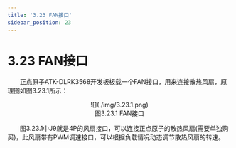 ```yaml
---
title: '3.23 FAN接口'
sidebar_position: 23
---
```


# 3.23 FAN接口

&emsp;&emsp;正点原子ATK-DLRK3568开发板板载一个FAN接口，用来连接散热风扇，原理图如图3.23.1所示：

<center>
![](./img/3.23.1.png)<br />
图3.23.1 FAN接口
</center>

&emsp;&emsp;图3.23.1中J9就是4P的风扇接口，可以连接正点原子的散热风扇(需要单独购买)，此风扇带有PWM调速接口，可以根据负载情况动态调节散热风扇的转速。
